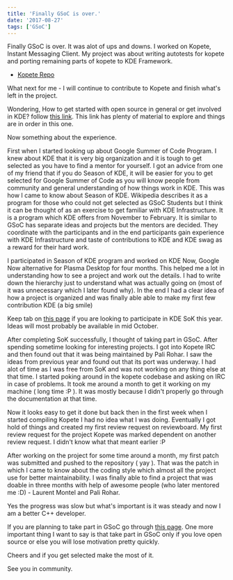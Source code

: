 ```yaml
---
title: 'Finally GSoC is over.'
date: '2017-08-27'
tags: ['GSoC']
---
```


Finally GSoC is over. It was alot of ups and downs. I worked on Kopete, Instant Messaging Client. My project was about writing autotests for kopete and porting remaining parts of kopete to KDE Framework. 

* [Kopete Repo](https://cgit.kde.org/kopete.git/)

What next for me - I will continue to contribute to Kopete and finish what's left in the project.

Wondering, How to get started with open source in general or get involved in KDE? follow [this link](https://community.kde.org/Get_Involved/development). This link has plenty of material to explore and things are in order in this one.

Now something about the experience.

First when I started looking up about Google Summer of Code Program. I knew about KDE that it is very big organization and it is tough to get selected as you have to find a mentor for yourself. I got an advice from one of my friend that if you do Season of KDE, it will be easier for you to get selected for Google Summer of Code as you will know people from community and general understanding of how things work in KDE. This was how I came to know about Season of KDE. Wikipedia describes it as a program for those who could not get selected as GSoC Students but I think it can be thought of as an exercise to get familiar with KDE Infrastructure. It is a program which KDE offers from November to February. It is similar to GSoC has separate ideas and projects but the mentors are decided. They coordinate with the participants and in the end participants gain experience with KDE Infrastructure and taste of contributions to KDE and KDE swag as a reward for their hard work.

I participated in Season of KDE program and worked on KDE Now, Google Now alternative for Plasma Desktop for four months. This helped me a lot in understanding how to see a project and work out the details. I had to write down the hierarchy just to understand what was actually going on (most of it was unnecessary which I later found why). In the end I had a clear idea of how a project is organized and was finally able able to make my first few contribution KDE (a big smile)

Keep tab on [this page](https://community.kde.org/SoK/Ideas/2017) if you are looking to participate in KDE SoK this year. Ideas will most probably be available in mid October.

After completing SoK successfully, I thought of taking part in GSoC. After spending sometime looking for interesting projects. I got into Kopete IRC and then found out that it was being maintained by Pali Rohar. I saw the ideas from previous year and found out that its port was underway. I had alot of time as I was free from SoK and was not working on any thing else at that time. I started poking around in the kopete codebase and asking on IRC in case of problems. It took me around a month to get it working on my machine ( long time :P ). It was mostly because I didn't properly go through the documentation at that time. 

Now it looks easy to get it done but back then in the first week when I started compiling Kopete I had no idea what I was doing. Eventually I got hold of things and created my first review request on reviewboard. My first review request for the project Kopete was marked dependent on another review request. I didn't know what that meant earlier :P

After working on the project for some time around a month, my first patch was submitted and pushed to the repository ( yay ). That was the patch in which I came to know about the coding style which almost all the project use for better maintainability. I was finally able to find a project that was doable in three months with help of awesome people (who later mentored me :D) - Laurent Montel and Pali Rohar.

Yes the progress was slow but what's important is it was steady and now I am a better C++ developer.

If you are planning to take part in GSoC go through [this page](https://community.kde.org/GSoC). One more important thing I want to say is that take part in GSoC only if you love open source or else you will lose motivation pretty quickly.

Cheers and if you get selected make the most of it.

See you in community.
